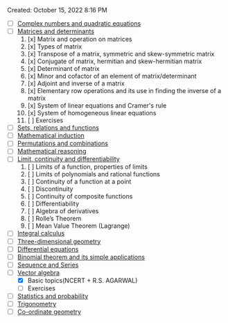 
Created: October 15, 2022 8:16 PM

- [ ]  [Complex numbers and quadratic equations](https://learn.careers360.com/maths/complex-numbers-and-quadratic-equations-chapter/)
- [ ]  [Matrices and determinants](https://learn.careers360.com/maths/matrices-and-determinants-chapter/)
	1. [x]  Matrix and operation on matrices
	2. [x]  Types of matrix
	3. [x]  Transpose of a matrix, symmetric and skew-symmetric matrix
	4. [x]  Conjugate of matrix, hermitian and skew-hermitian matrix
	5. [x]  Determinant of matrix
	6. [x]  Minor and cofactor of an element of matrix/determinant
	7. [x]  Adjoint and inverse of a matrix
	8. [x]  Elementary row operations and its use in finding the inverse of a matrix
	9. [x]  System of linear equations and Cramer's rule
	10. [x]  System of homogeneous linear equations
	11. [ ] Exercises
- [ ]  [Sets, relations and functions](https://learn.careers360.com/maths/sets-relations-and-functions-chapter/)
- [ ]  [Mathematical induction](https://learn.careers360.com/maths/mathematical-induction-chapter/)
- [ ]  [Permutations and combinations](https://learn.careers360.com/maths/permutations-and-combinations-chapter/)
- [ ]  [Mathematical reasoning](https://learn.careers360.com/maths/mathematical-reasoning-chapter/)
- [ ]  [Limit, continuity and differentiability](https://learn.careers360.com/maths/limit-continuity-and-differentiability-chapter/)
	1. [ ]  Limits of a function, properties of limits
	2. [ ]  Limits of polynomials and rational functions
	3. [ ]  Continuity of a function at a point
	4. [ ]  Discontinuity
	5. [ ]  Continuity of composite functions
	6. [ ]  Differentiability
	7. [ ]  Algebra of derivatives
	8. [ ]  Rolle’s Theorem
	9. [ ]  Mean Value Theorem (Lagrange)
- [ ]  [Integral calculus](https://learn.careers360.com/maths/integral-calculus-chapter/)
- [ ]  [Three-dimensional geometry](https://learn.careers360.com/maths/three-dimensional-geometry-chapter/)
- [ ]  [Differential equations](https://learn.careers360.com/maths/differential-equations-chapter/)
- [ ]  [Binomial theorem and its simple applications](https://learn.careers360.com/maths/binomial-theorem-and-its-simple-applications-chapter/)
- [ ]  [Sequence and Series](https://learn.careers360.com/maths/sequence-and-series-chapter/) 
- [ ]  [Vector algebra](https://learn.careers360.com/maths/vector-algebra-chapter/)
	- [x] Basic topics(NCERT + R.S. AGARWAL)
	- [ ] Exercises
- [ ]  [Statistics and probability](https://learn.careers360.com/maths/statistics-and-probability-chapter/)
- [ ]  [Trigonometry](https://learn.careers360.com/maths/trigonometry-chapter/)
- [ ]  [Co-ordinate geometry](https://learn.careers360.com/maths/co-ordinate-geometry-chapter/)